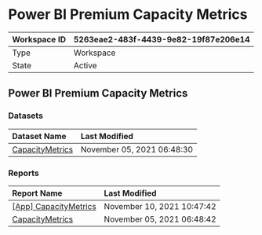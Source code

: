 



# Power BI Premium Capacity Metrics

|Workspace ID|5263eae2-483f-4439-9e82-19f87e206e14|
| :--- | :--- |
|Type|Workspace|
|State|Active|

## Power BI Premium Capacity Metrics

### Datasets

|Dataset Name|Last Modified|
| :--- | :--- |
|[CapacityMetrics](../Datasets/CapacityMetrics.md)|November 05, 2021 06:48:30|

### Reports

|Report Name|Last Modified|
| :--- | :--- |
|[[App] CapacityMetrics](../Reports/[App]-CapacityMetrics.md)|November 10, 2021 10:47:42|
|[CapacityMetrics](../Reports/CapacityMetrics.md)|November 05, 2021 06:48:42|
